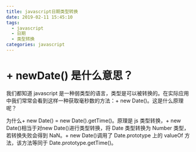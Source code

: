 ```yaml
---
title: javascript日期类型转换
date: 2019-02-11 15:45:10
tags:
  - javascript
  - 日期
  - 类型转换
categories: javascript
---
```


# + newDate() 是什么意思？

我们都知道 javascript 是一种弱类型的语言，类型是可以被转换的。在实际应用中我们常常会看到这样一种获取毫秒数的方法：+ new Date()。这是什么原理呢？

为什么+ new Date() = new Date().getTime()。原理是 js 类型转换，+ new Date()相当于对new Date()进行类型转换，将 Date 类型转换为 Number 类型，若转换失败会得到 NaN。+ new Date()调用了 Date.prototype 上的 valueOf 方法，该方法等同于 Date.prototype.getTime()。
